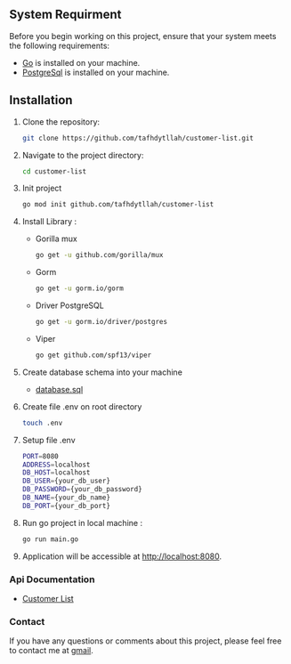 ## System Requirment

Before you begin working on this project, ensure that your system meets the following requirements:
- [Go](https://go.dev/doc/install) is installed on your machine.
- [PostgreSql](https://www.postgresql.org/download/) is installed on your machine.

## Installation

1. Clone the repository:

    ```bash
    git clone https://github.com/tafhdytllah/customer-list.git
    ```

2. Navigate to the project directory:

    ```bash
    cd customer-list
    ```
3. Init project
   ```bash
   go mod init github.com/tafhdytllah/customer-list
   ```
4. Install Library :
   - Gorilla mux
     ```bash
     go get -u github.com/gorilla/mux
     ```
   - Gorm
     ```bash
     go get -u gorm.io/gorm
     ```
   - Driver PostgreSQL
     ```bash
     go get -u gorm.io/driver/postgres
     ```
   - Viper
     ```bash
     go get github.com/spf13/viper
     ```
5. Create database schema into your machine
   - [database.sql](/database.sql)

6. Create file .env on root directory

    ```bash
    touch .env
    ```
7. Setup file .env
    ```bash
    PORT=8080
    ADDRESS=localhost
    DB_HOST=localhost
    DB_USER={your_db_user}
    DB_PASSWORD={your_db_password}
    DB_NAME={your_db_name}
    DB_PORT={your_db_port}
    ```
8. Run go project in local machine :

    ```bash
    go run main.go
    ```
9.  Application will be accessible at [http://localhost:8080](http://localhost:8080).
   

### Api Documentation
- [Customer List](/docs/api_spec.md)

### Contact

If you have any questions or comments about this project, please feel free to contact me at [gmail](mailto:taufikhh.97@gmail.com).